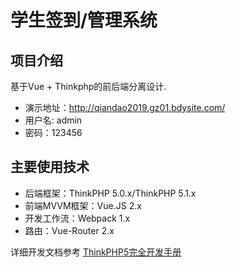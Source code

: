 学生签到/管理系统
===============

## 项目介绍
基于Vue + Thinkphp的前后端分离设计.

* 演示地址：http://qiandao2019.gz01.bdysite.com/
* 用户名: admin
* 密码：123456


## 主要使用技术
* 后端框架：ThinkPHP 5.0.x/ThinkPHP 5.1.x
* 前端MVVM框架：Vue.JS 2.x
* 开发工作流：Webpack 1.x
* 路由：Vue-Router 2.x


详细开发文档参考 [ThinkPHP5完全开发手册](http://www.kancloud.cn/manual/thinkphp5)



